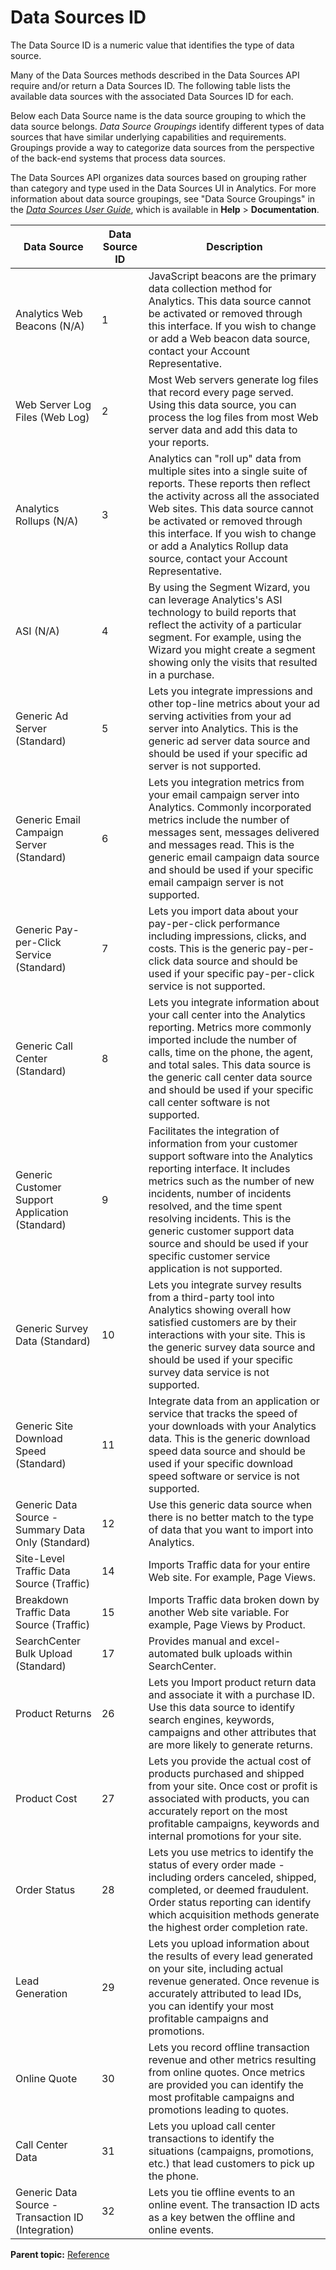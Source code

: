 # Data Sources ID

The Data Source ID is a numeric value that identifies the type of data source.

Many of the Data Sources methods described in the Data Sources API require and/or return a Data Sources ID. The following table lists the available data sources with the associated Data Sources ID for each.

Below each Data Source name is the data source grouping to which the data source belongs. *Data Source Groupings* identify different types of data sources that have similar underlying capabilities and requirements. Groupings provide a way to categorize data sources from the perspective of the back-end systems that process data sources.

The Data Sources API organizes data sources based on grouping rather than category and type used in the Data Sources UI in Analytics. For more information about data source groupings, see "Data Source Groupings" in the [*Data Sources User Guide*](http://microsite.omniture.com/t2/help/en_US/sc/datasources/oms_sc_data_sources.pdf), which is available in **Help** \> **Documentation**.

|Data Source|Data Source ID|Description|
|-----------|--------------|-----------|
|Analytics Web Beacons \(N/A\) |1|JavaScript beacons are the primary data collection method for Analytics. This data source cannot be activated or removed through this interface. If you wish to change or add a Web beacon data source, contact your Account Representative.|
|Web Server Log Files \(Web Log\) |2|Most Web servers generate log files that record every page served. Using this data source, you can process the log files from most Web server data and add this data to your reports.|
|Analytics Rollups \(N/A\) |3|Analytics can "roll up" data from multiple sites into a single suite of reports. These reports then reflect the activity across all the associated Web sites. This data source cannot be activated or removed through this interface. If you wish to change or add a Analytics Rollup data source, contact your Account Representative.|
|ASI \(N/A\) |4|By using the Segment Wizard, you can leverage Analytics's ASI technology to build reports that reflect the activity of a particular segment. For example, using the Wizard you might create a segment showing only the visits that resulted in a purchase.|
|Generic Ad Server \(Standard\) |5|Lets you integrate impressions and other top-line metrics about your ad serving activities from your ad server into Analytics. This is the generic ad server data source and should be used if your specific ad server is not supported.|
|Generic Email Campaign Server \(Standard\) |6|Lets you integration metrics from your email campaign server into Analytics. Commonly incorporated metrics include the number of messages sent, messages delivered and messages read. This is the generic email campaign data source and should be used if your specific email campaign server is not supported.|
|Generic Pay-per-Click Service \(Standard\) |7|Lets you import data about your pay-per-click performance including impressions, clicks, and costs. This is the generic pay-per-click data source and should be used if your specific pay-per-click service is not supported.|
|Generic Call Center \(Standard\) |8|Lets you integrate information about your call center into the Analytics reporting. Metrics more commonly imported include the number of calls, time on the phone, the agent, and total sales. This data source is the generic call center data source and should be used if your specific call center software is not supported.|
|Generic Customer Support Application \(Standard\) |9|Facilitates the integration of information from your customer support software into the Analytics reporting interface. It includes metrics such as the number of new incidents, number of incidents resolved, and the time spent resolving incidents. This is the generic customer support data source and should be used if your specific customer service application is not supported.|
|Generic Survey Data \(Standard\) |10|Lets you integrate survey results from a third-party tool into Analytics showing overall how satisfied customers are by their interactions with your site. This is the generic survey data source and should be used if your specific survey data service is not supported.|
|Generic Site Download Speed \(Standard\) |11|Integrate data from an application or service that tracks the speed of your downloads with your Analytics data. This is the generic download speed data source and should be used if your specific download speed software or service is not supported.|
|Generic Data Source - Summary Data Only \(Standard\) |12|Use this generic data source when there is no better match to the type of data that you want to import into Analytics.|
|Site-Level Traffic Data Source \(Traffic\) |14|Imports Traffic data for your entire Web site. For example, Page Views.|
|Breakdown Traffic Data Source \(Traffic\) |15|Imports Traffic data broken down by another Web site variable. For example, Page Views by Product.|
|SearchCenter Bulk Upload \(Standard\) |17|Provides manual and excel-automated bulk uploads within SearchCenter.|
|Product Returns|26|Lets you Import product return data and associate it with a purchase ID. Use this data source to identify search engines, keywords, campaigns and other attributes that are more likely to generate returns.|
|Product Cost|27|Lets you provide the actual cost of products purchased and shipped from your site. Once cost or profit is associated with products, you can accurately report on the most profitable campaigns, keywords and internal promotions for your site.|
|Order Status|28|Lets you use metrics to identify the status of every order made - including orders canceled, shipped, completed, or deemed fraudulent. Order status reporting can identify which acquisition methods generate the highest order completion rate.|
|Lead Generation|29|Lets you upload information about the results of every lead generated on your site, including actual revenue generated. Once revenue is accurately attributed to lead IDs, you can identify your most profitable campaigns and promotions.|
|Online Quote|30|Lets you record offline transaction revenue and other metrics resulting from online quotes. Once metrics are provided you can identify the most profitable campaigns and promotions leading to quotes.|
|Call Center Data|31|Lets you upload call center transactions to identify the situations \(campaigns, promotions, etc.\) that lead customers to pick up the phone.|
|Generic Data Source - Transaction ID \(Integration\) |32|Lets you tie offline events to an online event. The transaction ID acts as a key betwen the offline and online events.|

**Parent topic:** [Reference](r_Data_Sources_API_Reference.md)

